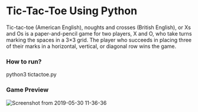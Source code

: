 # Tic-Tac-Toe Using Python 

Tic-tac-toe (American English), noughts and crosses (British English), or Xs and Os is a paper-and-pencil game for two players, X and O, who take turns marking the spaces in a 3×3 grid. The player who succeeds in placing three of their marks in a horizontal, vertical, or diagonal row wins the game. 

### How to run?

python3 tictactoe.py 

### Game Preview

![Screenshot from 2019-05-30 11-36-36](https://user-images.githubusercontent.com/29921692/58612217-70927b80-82cf-11e9-8006-fa43d7afa957.png)
